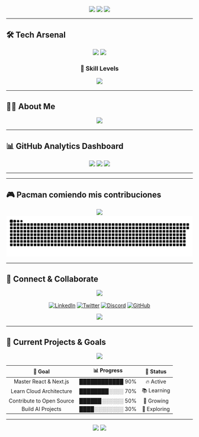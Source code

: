 <div align="center">

<img src="https://capsule-render.vercel.app/api?type=waving&color=gradient&height=200&section=header&text=SkuuIll&fontSize=80&fontAlignY=35&animation=twinkling&fontColor=ffffff" />

<img src="https://readme-typing-svg.herokuapp.com?font=Fira+Code&size=30&duration=3000&pause=1000&color=F75C7E&center=true&vCenter=true&width=600&lines=🚀+Full+Stack+Developer;🧑‍💻+Code+Entehusiast;🎮+Tech+Explorer;🧉+Mate+Addict" />

<img src="https://capsule-render.vercel.app/api?type=rect&color=gradient&height=40&section=footer" />

</div>

---

## 🛠️ **Tech Arsenal**

<div align="center">

<img src="https://readme-typing-svg.herokuapp.com?font=Courier+New&size=20&duration=1000&pause=500&color=00FF00&center=true&vCenter=true&width=600&lines=Loading+tech+stack...;Initializing+developer+mode...;Ready+to+code!" />

<img src="https://skillicons.dev/icons?i=js,html,css,react,nodejs,python,java,docker,git,vscode,mysql,mongodb,aws,linux,figma&perline=8&theme=dark" />

### 🎯 **Skill Levels**

<img src="https://github-readme-stats.vercel.app/api/top-langs/?username=SkuuIll&layout=compact&theme=radical&hide_border=true&langs_count=8" />

</div>

---

## 👨‍💻 **About Me**

<div align="center">

<img src="https://readme-typing-svg.herokuapp.com?font=Fira+Code&size=22&duration=2000&pause=1000&color=36BCF7&center=true&vCenter=true&width=600&lines=🔍+Exploring+AI%2FML+%26+Cloud+Architectures;🚀+Building+Scalable+Microservices;📚+Learning+Advanced+DevOps+Patterns;💡+Always+curious%2C+always+coding" />

</div>

---

## 📊 **GitHub Analytics Dashboard**

<div align="center">

<img src="https://github-readme-stats.vercel.app/api?username=SkuuIll&show_icons=true&theme=radical&hide_border=true&include_all_commits=true&count_private=true" height="180" />
<img src="https://github-readme-stats.vercel.app/api/top-langs/?username=SkuuIll&layout=compact&theme=radical&hide_border=true" height="180" />

<img src="https://streak-stats.demolab.com?user=SkuuIll&theme=radical&hide_border=true&border_radius=10" height="180" />

</div>

---

---

## 🎮 **Pacman comiendo mis contribuciones**

<div align="center">

<img src="https://readme-typing-svg.herokuapp.com?font=Courier+New&size=16&duration=1000&pause=500&color=FFFF00&center=true&vCenter=true&width=600&lines=🎮+GAME+START;Loading+contribution+maze...;Pacman+is+hungry+for+commits!;Waka+waka+waka..." />

<picture>
  <source media="(prefers-color-scheme: dark)" srcset="https://raw.githubusercontent.com/SkuuIll/SkuuIll/output/pacman-dark.svg">
  <source media="(prefers-color-scheme: light)" srcset="https://raw.githubusercontent.com/SkuuIll/SkuuIll/output/pacman.svg">
  <img alt="Pacman eating my contributions" src="https://raw.githubusercontent.com/SkuuIll/SkuuIll/output/pacman.svg">
</picture>

</div>

---

## 🌈 **Connect & Collaborate**

<div align="center">

<img src="https://readme-typing-svg.herokuapp.com?font=Fira+Code&size=25&duration=3000&pause=1000&color=FF6B6B&center=true&vCenter=true&width=600&lines=Let's+build+something+amazing!;Open+to+collaborations;Always+learning%2C+always+growing" />

[![LinkedIn](https://img.shields.io/badge/LinkedIn-0077B5?style=for-the-badge&logo=linkedin&logoColor=white&labelColor=0077B5)](https://linkedin.com/in/skuuill)
[![Twitter](https://img.shields.io/badge/Twitter-1DA1F2?style=for-the-badge&logo=twitter&logoColor=white&labelColor=1DA1F2)](https://twitter.com/skuuill)
[![Discord](https://img.shields.io/badge/Discord-7289DA?style=for-the-badge&logo=discord&logoColor=white&labelColor=7289DA)](https://discord.gg/skuuill)
[![GitHub](https://img.shields.io/badge/GitHub-100000?style=for-the-badge&logo=github&logoColor=white&labelColor=100000)](https://github.com/SkuuIll)

<img src="https://komarev.com/ghpvc/?username=SkuuIll&label=Profile+Views&color=brightgreen&style=for-the-badge" />

</div>

---

## 🎯 **Current Projects & Goals**

<div align="center">

<img src="https://readme-typing-svg.herokuapp.com?font=Fira+Code&size=18&duration=2000&pause=1000&color=4CAF50&center=true&vCenter=true&width=600&lines=🚀+Building+web+applications;🤖+Exploring+AI+and+ML;☁️+Learning+cloud+tech;🔧+Open+source+contributor" />

| 🎯 Goal | 📊 Progress | 🏅 Status |
|:---:|:---:|:---:|
| Master React & Next.js | ████████████ 90% | 🔥 Active |
| Learn Cloud Architecture | ████████░░░░ 70% | 📚 Learning |
| Contribute to Open Source | ██████░░░░░░ 50% | 🚀 Growing |
| Build AI Projects | ████░░░░░░░░ 30% | 🤖 Exploring |

</div>

---

<div align="center">

<img src="https://capsule-render.vercel.app/api?type=waving&color=gradient&height=150&section=footer&text=Thanks+for+visiting!&fontSize=50&fontAlignY=65&animation=fadeIn&fontColor=ffffff" />

<img src="https://readme-typing-svg.herokuapp.com?font=Fira+Code&size=20&duration=2000&pause=1000&color=FFD700&center=true&vCenter=true&width=600&lines=⭐+Star+if+you+like+my+work!;🚀+Let's+code+the+future+together;💻+Happy+coding!" />

</div>
